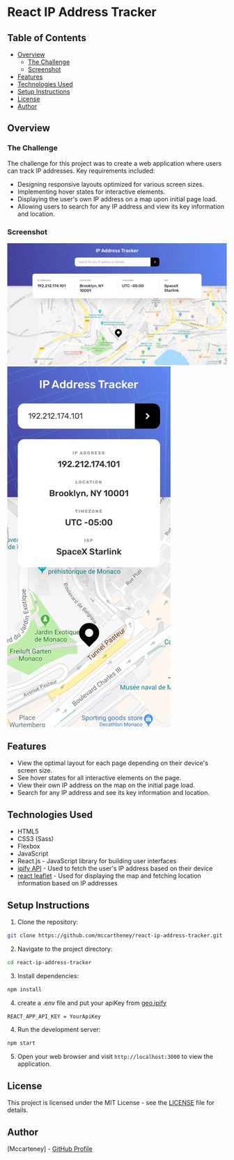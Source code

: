 # React IP Address Tracker

## Table of Contents

- [Overview](#overview)
  - [The Challenge](#the-challenge)
  - [Screenshot](#screenshot)
- [Features](#features)
- [Technologies Used](#technologies-used)
- [Setup Instructions](#setup-instructions)
- [License](#license)
- [Author](#author)

## Overview

### The Challenge

The challenge for this project was to create a web application where users can track IP addresses. Key requirements included:

- Designing responsive layouts optimized for various screen sizes.
- Implementing hover states for interactive elements.
- Displaying the user's own IP address on a map upon initial page load.
- Allowing users to search for any IP address and view its key information and location.

### Screenshot

![Screenshot](./design/desktop-design.jpg)
![Screenshot](./design/mobile-design.jpg)

## Features

- View the optimal layout for each page depending on their device's screen size.
- See hover states for all interactive elements on the page.
- View their own IP address on the map on the initial page load.
- Search for any IP address and see its key information and location.

## Technologies Used

- HTML5
- CSS3 (Sass)
- Flexbox
- JavaScript
- React.js - JavaScript library for building user interfaces
- [ipify API](https://www.ipify.org/) - Used to fetch the user's IP address based on their device
- [react leaflet](https://react-leaflet.js.org/) - Used for displaying the map and fetching location information based on IP addresses

## Setup Instructions

1. Clone the repository: 
  ```bash
  git clone https://github.com/mccartheney/react-ip-address-tracker.git
  ```

2. Navigate to the project directory: 
  ```bash
  cd react-ip-address-tracker
  ```

3. Install dependencies:
  ```bash
  npm install
  ```

4. create a .env file and put your apiKey from [geo.ipify](https://geo.ipify.org/)
  ```bash
  REACT_APP_API_KEY = YourApiKey
  ```


4. Run the development server:
  ```bash
  npm start
  ```
5. Open your web browser and visit `http://localhost:3000` to view the application.

## License

This project is licensed under the MIT License - see the [LICENSE](./LICENSE) file for details.

## Author

[Mccarteney] - [GitHub Profile](https://github.com/mccartheney)